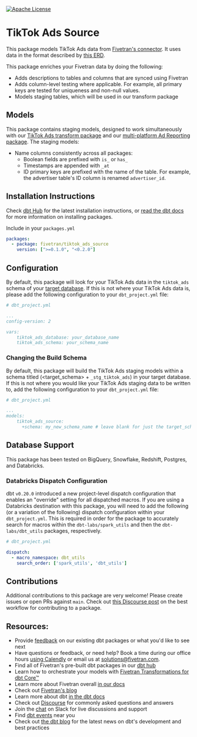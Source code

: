 [![Apache License](https://img.shields.io/badge/License-Apache%202.0-blue.svg)](https://opensource.org/licenses/Apache-2.0)
# TikTok Ads Source

This package models TikTok Ads data from [Fivetran's connector](https://fivetran.com/docs/applications/tiktok-ads/). It uses data in the format described by [this ERD](https://fivetran.com/docs/applications/tiktok-ads#schemainformation).

This package enriches your Fivetran data by doing the following:

* Adds descriptions to tables and columns that are synced using Fivetran
* Adds column-level testing where applicable. For example, all primary keys are tested for uniqueness and non-null values.
* Models staging tables, which will be used in our transform package

## Models

This package contains staging models, designed to work simultaneously with our [TikTok Ads transform package](https://github.com/fivetran/dbt_tiktok_ads) and our [multi-platform Ad Reporting package](https://github.com/fivetran/dbt_ad_reporting). The staging models:

* Name columns consistently across all packages:
    * Boolean fields are prefixed with `is_` or `has_`
    * Timestamps are appended with `_at`
    * ID primary keys are prefixed with the name of the table. For example, the advertiser table's ID column is renamed `advertiser_id`.

## Installation Instructions
Check [dbt Hub](https://hub.getdbt.com/) for the latest installation instructions, or [read the dbt docs](https://docs.getdbt.com/docs/package-management) for more information on installing packages.

Include in your `packages.yml`

```yaml
packages:
  - package: fivetran/tiktok_ads_source
    version: [">=0.1.0", "<0.2.0"]
```

## Configuration
By default, this package will look for your TikTok Ads data in the `tiktok_ads` schema of your [target database](https://docs.getdbt.com/docs/running-a-dbt-project/using-the-command-line-interface/configure-your-profile). If this is not where your TikTok Ads data is, please add the following configuration to your `dbt_project.yml` file:

```yml
# dbt_project.yml

...
config-version: 2

vars:
    tiktok_ads_database: your_database_name
    tiktok_ads_schema: your_schema_name
```

### Changing the Build Schema
By default, this package will build the TikTok Ads staging models within a schema titled (<target_schema> + `_stg_tiktok_ads`) in your target database. If this is not where you would like your TikTok Ads staging data to be written to, add the following configuration to your `dbt_project.yml` file:

```yml
# dbt_project.yml

...
models:
    tiktok_ads_source:
      +schema: my_new_schema_name # leave blank for just the target_schema
```
## Database Support

This package has been tested on BigQuery, Snowflake, Redshift, Postgres, and Databricks.

### Databricks Dispatch Configuration

dbt `v0.20.0` introduced a new project-level dispatch configuration that enables an "override" setting for all dispatched macros. If you are using a Databricks destination with this package, you will need to add the following (or a variation of the following) dispatch configuration within your `dbt_project.yml`. This is required in order for the package to accurately search for macros within the `dbt-labs/spark_utils` and then the `dbt-labs/dbt_utils` packages, respectively.
```yml
# dbt_project.yml

dispatch:
  - macro_namespace: dbt_utils
    search_order: ['spark_utils', 'dbt_utils']
```

## Contributions

Additional contributions to this package are very welcome! Please create issues
or open PRs against `main`. Check out 
[this Discourse post](https://discourse.getdbt.com/t/contributing-to-a-dbt-package/657) 
on the best workflow for contributing to a package.

## Resources:
- Provide [feedback](https://www.surveymonkey.com/r/DQ7K7WW) on our existing dbt packages or what you'd like to see next
- Have questions or feedback, or need help? Book a time during our office hours [using Calendly](https://calendly.com/fivetran-solutions-team/fivetran-solutions-team-office-hours) or email us at solutions@fivetran.com.
- Find all of Fivetran's pre-built dbt packages in our [dbt hub](https://hub.getdbt.com/fivetran/)
- Learn how to orchestrate your models with [Fivetran Transformations for dbt Core™](https://fivetran.com/docs/transformations/dbt)
- Learn more about Fivetran overall [in our docs](https://fivetran.com/docs)
- Check out [Fivetran's blog](https://fivetran.com/blog)
- Learn more about dbt [in the dbt docs](https://docs.getdbt.com/docs/introduction)
- Check out [Discourse](https://discourse.getdbt.com/) for commonly asked questions and answers
- Join the [chat](http://slack.getdbt.com/) on Slack for live discussions and support
- Find [dbt events](https://events.getdbt.com) near you
- Check out [the dbt blog](https://blog.getdbt.com/) for the latest news on dbt's development and best practices

